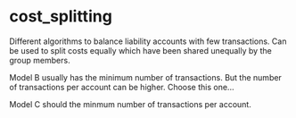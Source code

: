 # cost_splitting
Different algorithms to balance liability accounts with few transactions. Can be used to split costs equally which have been shared unequally by the group members.

Model B usually has the minimum number of transactions. But the number of transactions per account can be higher. Choose this one...

Model C should the minmum number of transactions per account.